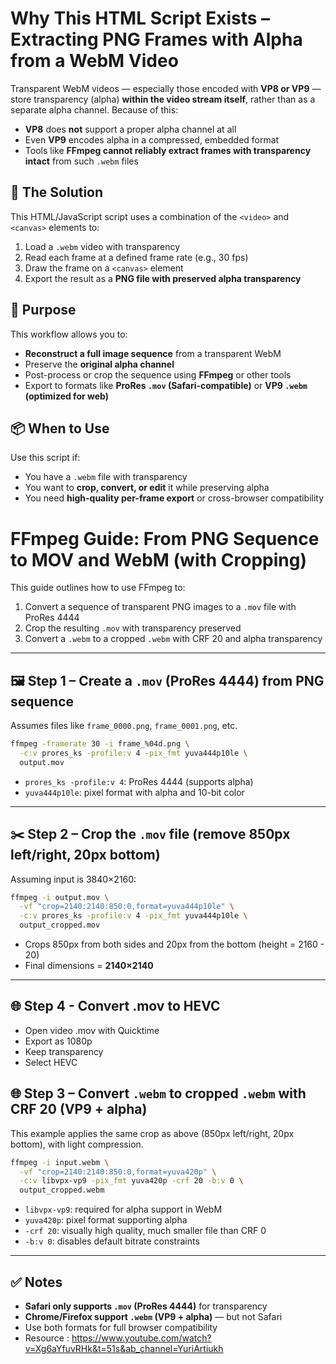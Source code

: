 # Why This HTML Script Exists – Extracting PNG Frames with Alpha from a WebM Video

Transparent WebM videos — especially those encoded with **VP8 or VP9** — store transparency (alpha) **within the video stream itself**, rather than as a separate alpha channel. Because of this:

- **VP8** does **not** support a proper alpha channel at all
- Even **VP9** encodes alpha in a compressed, embedded format
- Tools like **FFmpeg cannot reliably extract frames with transparency intact** from such `.webm` files

## 🎯 The Solution

This HTML/JavaScript script uses a combination of the `<video>` and `<canvas>` elements to:

1. Load a `.webm` video with transparency
2. Read each frame at a defined frame rate (e.g., 30 fps)
3. Draw the frame on a `<canvas>` element
4. Export the result as a **PNG file with preserved alpha transparency**

## 🔄 Purpose

This workflow allows you to:
- **Reconstruct a full image sequence** from a transparent WebM
- Preserve the **original alpha channel**
- Post-process or crop the sequence using **FFmpeg** or other tools
- Export to formats like **ProRes `.mov` (Safari-compatible)** or **VP9 `.webm` (optimized for web)**

## 📦 When to Use

Use this script if:
- You have a `.webm` file with transparency
- You want to **crop, convert, or edit** it while preserving alpha
- You need **high-quality per-frame export** or cross-browser compatibility


# FFmpeg Guide: From PNG Sequence to MOV and WebM (with Cropping)

This guide outlines how to use FFmpeg to:

1. Convert a sequence of transparent PNG images to a `.mov` file with ProRes 4444
2. Crop the resulting `.mov` with transparency preserved
3. Convert a `.webm` to a cropped `.webm` with CRF 20 and alpha transparency

---

## 🖼️ Step 1 – Create a `.mov` (ProRes 4444) from PNG sequence

Assumes files like `frame_0000.png`, `frame_0001.png`, etc.

```bash
ffmpeg -framerate 30 -i frame_%04d.png \
  -c:v prores_ks -profile:v 4 -pix_fmt yuva444p10le \
  output.mov
```

- `prores_ks -profile:v 4`: ProRes 4444 (supports alpha)
- `yuva444p10le`: pixel format with alpha and 10-bit color

---

## ✂️ Step 2 – Crop the `.mov` file (remove 850px left/right, 20px bottom)

Assuming input is 3840×2160:

```bash
ffmpeg -i output.mov \
  -vf "crop=2140:2140:850:0,format=yuva444p10le" \
  -c:v prores_ks -profile:v 4 -pix_fmt yuva444p10le \
  output_cropped.mov
```

- Crops 850px from both sides and 20px from the bottom (height = 2160 - 20)
- Final dimensions = **2140×2140**

---

## 🌐 Step 4  - Convert .mov to HEVC
- Open video .mov with Quicktime
- Export as 1080p
- Keep transparency
- Select HEVC

## 🌐 Step 3 – Convert `.webm` to cropped `.webm` with CRF 20 (VP9 + alpha)

This example applies the same crop as above (850px left/right, 20px bottom), with light compression.

```bash
ffmpeg -i input.webm \
  -vf "crop=2140:2140:850:0,format=yuva420p" \
  -c:v libvpx-vp9 -pix_fmt yuva420p -crf 20 -b:v 0 \
  output_cropped.webm
```

- `libvpx-vp9`: required for alpha support in WebM
- `yuva420p`: pixel format supporting alpha
- `-crf 20`: visually high quality, much smaller file than CRF 0
- `-b:v 0`: disables default bitrate constraints

---

## ✅ Notes

- **Safari only supports `.mov` (ProRes 4444)** for transparency
- **Chrome/Firefox support `.webm` (VP9 + alpha)** — but not Safari
- Use both formats for full browser compatibility
- Resource : https://www.youtube.com/watch?v=Xg6aYfuvRHk&t=51s&ab_channel=YuriArtiukh


